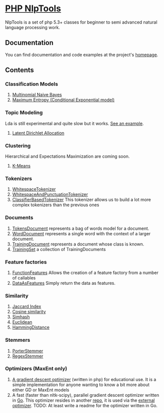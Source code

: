 [PHP NlpTools](http://php-nlp-tools.com/)
=============

NlpTools is a set of php 5.3+ classes for beginner to
semi advanced natural language processing work.

Documentation
-------------

You can find documentation and code examples at the project's [homepage](http://php-nlp-tools.com/documentation/).

Contents
---------

### Classification Models ###

1. [Multinomial Naive Bayes](http://php-nlp-tools.com/documentation/bayesian-model.html)
2. [Maximum Entropy (Conditional Exponential model)](http://php-nlp-tools.com/documentation/maximum-entropy-model.html)

### Topic Modeling ###

Lda is still experimental and quite slow but it works. [See an example](http://php-nlp-tools.com/posts/introducing-latent-dirichlet-allocation.html).

1. [Latent Dirichlet Allocation](http://php-nlp-tools.com/documentation/api/#NlpTools/Models/Lda)

### Clustering ###

Hierarchical and Expectations Maximization are coming soon.

1. [K-Means](http://php-nlp-tools.com/documentation/clustering.html)

### Tokenizers ###

1. [WhitespaceTokenizer](http://php-nlp-tools.com/documentation/api/#NlpTools/Tokenizers/WhitespaceTokenizer)
2. [WhitespaceAndPunctuationTokenizer](http://php-nlp-tools.com/documentation/api/#NlpTools/Tokenizers/WhitespaceAndPunctuationTokenizer)
3. [ClassifierBasedTokenizer](http://php-nlp-tools.com/documentation/api/#NlpTools/Tokenizers/ClassifierBasedTokenizer)
   This tokenizer allows us to build a lot more complex tokenizers
   than the previous ones

### Documents ###

1. [TokensDocument](http://php-nlp-tools.com/documentation/api/#NlpTools/Documents/TokensDocument)
   represents a bag of words model for a document.
2. [WordDocument](http://php-nlp-tools.com/documentation/api/#NlpTools/Documents/WordDocument)
   represents a single word with the context of a larger document.
3. [TrainingDocument](http://php-nlp-tools.com/documentation/api/#NlpTools/Documents/TrainingDocument)
   represents a document whose class is known.
4. [TrainingSet](http://php-nlp-tools.com/documentation/api/#NlpTools/Documents/TrainingSet)
   a collection of TrainingDocuments

### Feature factories ###

1. [FunctionFeatures](http://php-nlp-tools.com/documentation/api/#NlpTools/FeatureFactories/FunctionFeatures)
   Allows the creation of a feature factory from a number of callables
2. [DataAsFeatures](http://php-nlp-tools.com/documentation/api/#NlpTools/FeatureFactories/DataAsFeatures)
   Simply return the data as features.

### Similarity ###

1. [Jaccard Index](http://php-nlp-tools.com/documentation/api/#NlpTools/Similarity/JaccardIndex)
2. [Cosine similarity](http://php-nlp-tools.com/documentation/api/#NlpTools/Similarity/CosineSimilarity)
3. [Simhash](http://php-nlp-tools.com/documentation/api/#NlpTools/Similarity/Simhash)
4. [Euclidean](http://php-nlp-tools.com/documentation/api/#NlpTools/Similarity/Euclidean)
5. [HammingDistance](http://php-nlp-tools.com/documentation/api/#NlpTools/Similarity/HammingDistance)

### Stemmers ###

1. [PorterStemmer](http://php-nlp-tools.com/documentation/api/#NlpTools/Stemmers/PorterStemmer)
2. [RegexStemmer](http://php-nlp-tools.com/documentation/api/#NlpTools/Stemmers/RegexStemmer)

### Optimizers (MaxEnt only) ###

1. [A gradient descent optimizer](http://php-nlp-tools.com/documentation/api/#NlpTools/Optimizers/MaxentGradientDescent)
   (written in php) for educational use.
   It is a simple implementation for anyone wanting to know a bit
   more about either GD or MaxEnt models
2. A fast (faster than nltk-scipy), parallel gradient descent
   optimizer written in [Go](http://golang.org/). This optimizer
   resides in another [repo](https://github.com/angeloskath/nlp-maxent-optimizer),
   it is used via the [external optimizer](http://php-nlp-tools.com/documentation/api/#NlpTools/Optimizers/ExternalMaxentOptimizer).
   TODO: At least write a readme for the optimizer written in Go.
